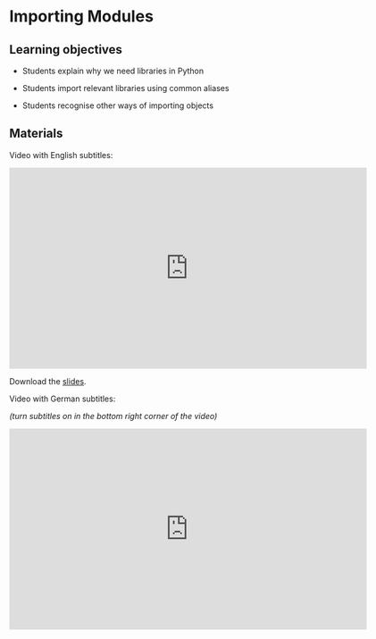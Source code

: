 # Importing Modules

## Learning objectives

- Students explain why we need libraries in Python

- Students import relevant libraries using common aliases

- Students recognise other ways of importing objects

## Materials

Video with English subtitles:

<iframe
  src="https://electure.uni-bonn.de/paella7/ui/watch.html?id=a331198a-7e97-41e7-af17-cfd1858db58d"
  width="640"
  height="360"
  frameborder="0"
  allowfullscreen
></iframe>

Download the [slides](python_basics-imports.pdf).

Video with German subtitles:

*(turn subtitles on in the bottom right corner of the video)*

<iframe
  src="https://electure.uni-bonn.de/paella7/ui/watch.html?id=e9a08f64-e9ab-4dc0-9935-2fc7891fc6c7"
  width="640"
  height="360"
  frameborder="0"
  allowfullscreen
></iframe>
